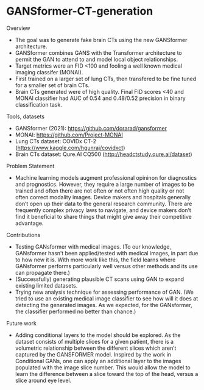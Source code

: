 # GANSformer-CT-generation
Overview
- The goal was to generate fake brain CTs using the new GANSformer architecture.
- GANSformer combines GANS with the Transformer architecture to permit the GAN to attend to and model local object relationships.
- Target metrics were an FID <100 and fooling a well known medical imaging classifer (MONAI).
- First trained on a larger set of lung CTs, then transfered to be fine tuned for a smaller set of brain CTs.
- Brain CTs generated were of high quality. Final FID scores <40 and MONAI classifier had AUC of 0.54 and 0.48/0.52 precision in binary classification task.

Tools, datasets
- GANSformer (2021): https://github.com/dorarad/gansformer 
- MONAI: https://github.com/Project-MONAI
- Lung CTs dataset: COVIDx CT-2 (https://www.kaggle.com/hgunraj/covidxct)
- Brain CTs dataset: Qure.AI CQ500 (http://headctstudy.qure.ai/dataset)

Problem Statement
- Machine learning models augment professional opininon for diagnostics and prognostics. However, they require a large number of images to be trained and often there are not often or not often high quality or not often correct modality images. Device makers and hospitals generally don’t open up their data to the general research community. There are frequently complex privacy laws to navigate, and device makers don’t find it beneficial to share things that might give away their competitive advantage. 

Contributions
- Testing GANsformer with medical images. (To our knowledge, GANsformer hasn’t been applied/tested with medical images, in part due to how new it is. With more work like this, the field learns where GANsformer performs particularly well versus other methods and its use can propagate there.)
- (Successfully) generating plausible CT scans using GAN to expand existing limited datasets. 
- Trying new analysis technique for assessing performance of GAN. (We tried to use an existing medical image classifier to see how will it does at detecting the generated images. As we expected, for the GANsformer, the classifier performed no better than chance.)

Future work
- Adding conditional layers to the model should be explored. As the dataset consists of multiple slices for a given patient, there is a volumetric relationship between the different slices which aren’t captured by the GANSFORMER model. Inspired by the work in Conditional GANs, one can apply an additional layer to the images populated with the image slice number. This would allow the model to learn the difference between a slice toward the top of the head, versus a slice around eye level.  
